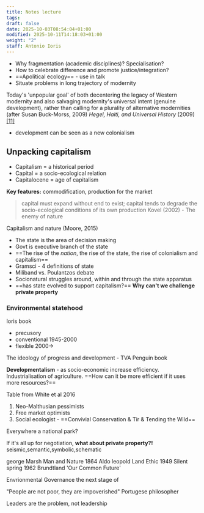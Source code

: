 ```yaml
---
title: Notes lecture
tags:
draft: false
date: 2025-10-03T08:54:04+01:00
modified: 2025-10-11T14:18:03+01:00
weight: "2"
staff: Antonio Ioris
---
```

- Why fragmentation (academic disciplines)? Specialisation?
- How to celebrate difference and promote justice/integration?
- ==Apolitical ecology== - use in talk
- Situate problems in long trajectory of modernity

Today's 'unpopular goal' of both decentering the legacy of Western 
modernity and also salvaging modernity's universal intent (genuine 
development), rather than calling for a plurality of alternative 
modernities (after Susan Buck-Morss, 2009)
_Hegel, Haiti, and Universal History_ (2009)[[11]](https://en.wikipedia.org/wiki/Susan_Buck-Morss#cite_note-11)

- development can be seen as a new colonialism
## Unpacking capitalism
- Capitalism = a historical period
- Capital = a socio-ecological relation
- Capitalocene = age of capitalism

**Key features:** commodification, production for the market

> capital must expand without end to exist; capital tends to degrade the socio-ecological conditions of its own production
Kovel (2002) - The enemy of nature

Capitalism and nature (Moore, 2015)

- The state is the area of decision making
- Govt is executive branch of the state
- ==The rise of the *nation*, the rise of the state, the rise of colonialism and capitalism==
- Gramsci - 4 definitions of state
- Miliband vs. Poulantzos debate
- Socionatural struggles around, within and through the state apparatus
- ==has state evolved to support capitalism?== **Why can't we challenge private property**
### Environmental statehood
Ioris book
- precusory
- conventional 1945-2000
- flexible 2000->

The ideology of progress and development - TVA Penguin book 

**Developmentalism** - as socio-economic increase efficiency. Industrialisation of agriculture. ==How can it be more efficient if it uses more resources?== 

Table from White et al 2016 
1. Neo-Malthusian pessimists
2. Free market optimists
3. Social ecologist - ==Convivial Conservation & Tir & Tending the Wild==

Everywhere a national park?

If it's all up for negotiation, **what about private property?!** seismic,semantic,symbolic,schematic

george Marsh Man and Nature 1864
Aldo leopold Land Ethic 1949
Silent spring 1962 
Brundtland 'Our Common Future'

Envrionmental Governance the next stage of 

"People are not poor, they are impoverished"
Portugese philosopher

Leaders are the problem, not leadership